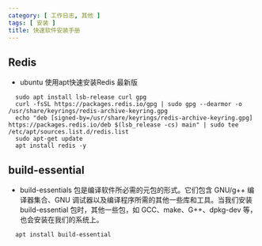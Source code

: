 ```yaml
---
category: [ 工作日志, 其他 ]
tags: [ 安装 ]
title: 快速软件安装手册
---
```



## Redis

- ubuntu 使用apt快速安装Redis 最新版
```shell
  sudo apt install lsb-release curl gpg
  curl -fsSL https://packages.redis.io/gpg | sudo gpg --dearmor -o /usr/share/keyrings/redis-archive-keyring.gpg
  echo "deb [signed-by=/usr/share/keyrings/redis-archive-keyring.gpg] https://packages.redis.io/deb $(lsb_release -cs) main" | sudo tee /etc/apt/sources.list.d/redis.list
  sudo apt-get update
  apt install redis -y
```

## build-essential
- build-essentials 包是编译软件所必需的元包的形式。它们包含 GNU/g++ 编译器集合、GNU 调试器以及编译程序所需的其他一些库和工具。当我们安装 build-essential 包时，其他一些包，如 GCC、make、G++、dpkg-dev 等，也会安装在我们的系统上。
```shell
  apt install build-essential
```
